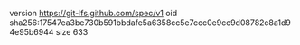 version https://git-lfs.github.com/spec/v1
oid sha256:17547ea3be730b591bbdafe5a6358cc5e7ccc0e9cc9d08782c8a1d94e95b6944
size 633
